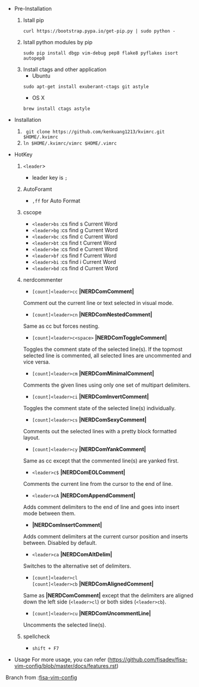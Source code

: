 - Pre-Installation
    1. Istall pip 
        ```
        curl https://bootstrap.pypa.io/get-pip.py | sudo python - 
        ```
    2. Istall python modules by pip 
        ```
        sudo pip install dbgp vim-debug pep8 flake8 pyflakes isort autopep8 
        ```
    3. Install ctags and other application 
        * Ubuntu
        ```
        sudo apt-get install exuberant-ctags git astyle 
        ```
        * OS X
        ```
        brew install ctags astyle
        ```
- Installation
    1. ` git clone https://github.com/kenkuang1213/kvimrc.git $HOME/.kvimrc`
    2. ` ln $HOME/.kvimrc/vimrc $HOME/.vimrc `
- HotKey
    1. `<leader`>
        - leader key is `;`
    2. AutoForamt
       - `,ff` for Auto Format
    3. cscope 
       * `<leader>bs` :cs find s Current Word
       * `<leader>bg` :cs find g Current Word
       * `<leader>bc` :cs find c Current Word
       * `<leader>bt` :cs find t Current Word
       * `<leader>be` :cs find e Current Word
       * `<leader>bf` :cs find f Current Word
       * `<leader>bi` :cs find i Current Word
       * `<leader>bd` :cs find d Current Word
    4. nerdcommenter
        * `[count]<leader>cc` **|NERDComComment|**

        Comment out the current line or text selected in visual mode.

        * `[count]<leader>cn` **|NERDComNestedComment|**

        Same as <leader>cc but forces nesting.

        * `[count]<leader>c<space>` **|NERDComToggleComment|**

        Toggles the comment state of the selected line(s). If the topmost selected line is commented, all selected lines are uncommented and vice versa.

        * `[count]<leader>cm` **|NERDComMinimalComment|**

        Comments the given lines using only one set of multipart delimiters.

        * `[count]<leader>ci` **|NERDComInvertComment|**

        Toggles the comment state of the selected line(s) individually.

        * `[count]<leader>cs` **|NERDComSexyComment|**

        Comments out the selected lines with a pretty block formatted layout.

        * `[count]<leader>cy` **|NERDComYankComment|**

        Same as <leader>cc except that the commented line(s) are yanked first.

        * `<leader>c$` **|NERDComEOLComment|**

        Comments the current line from the cursor to the end of line.

        * `<leader>cA` **|NERDComAppendComment|**

        Adds comment delimiters to the end of line and goes into insert mode between them.

        * **|NERDComInsertComment|**

        Adds comment delimiters at the current cursor position and inserts between. Disabled by default.

        * `<leader>ca` **|NERDComAltDelim|**

        Switches to the alternative set of delimiters.

        * `[count]<leader>cl`  
        `[count]<leader>cb` **|NERDComAlignedComment|**

        Same as **|NERDComComment|** except that the delimiters are aligned down the left side (`<leader>cl`) or both sides (`<leader>cb`).

        * `[count]<leader>cu` **|NERDComUncommentLine|**

        Uncomments the selected line(s).
    5. spellcheck
        * `shift + F7`
        
- Usage
    For more usage, you can refer (https://github.com/fisadev/fisa-vim-config/blob/master/docs/features.rst)
    
Branch from :[fisa-vim-config](https://github.com/fisadev/fisa-vim-config)
